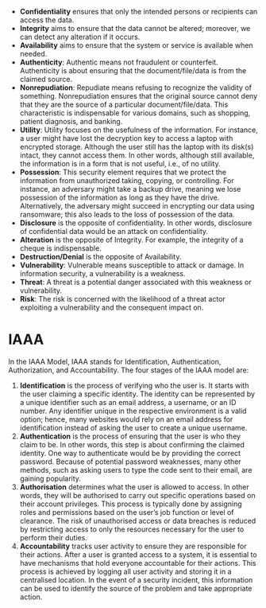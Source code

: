 - **Confidentiality** ensures that only the intended persons or recipients can access the data.
- **Integrity** aims to ensure that the data cannot be altered; moreover, we can detect any alteration if it occurs.
- **Availability** aims to ensure that the system or service is available when needed.
- **Authenticity**: Authentic means not fraudulent or counterfeit. Authenticity is about ensuring that the document/file/data is from the claimed source.
- **Nonrepudiation**: Repudiate means refusing to recognize the validity of something. Nonrepudiation ensures that the original source cannot deny that they are the source of a particular document/file/data. This  characteristic is indispensable for various domains, such as shopping, patient diagnosis, and banking.
- **Utility**: Utility focuses on the usefulness of the information. For instance, a user might have lost the decryption key to access a laptop with encrypted storage. Although the user still has the laptop with its disk(s) intact, they cannot access them. In other words, although still available, the information is in a form that is not useful, i.e., of no utility.
- **Possession**: This security element requires that we protect the information from unauthorized taking, copying, or controlling. For instance, an adversary might take a backup drive, meaning we lose possession of the information as long as they have the drive. Alternatively, the adversary might succeed in encrypting our data using ransomware; this also leads to the loss of possession of the data.
- **Disclosure** is the opposite of confidentiality. In other words, disclosure of confidential data would be an attack on confidentiality.
- **Alteration** is the opposite of Integrity. For example, the integrity of a cheque is indispensable.
- **Destruction/Denial** is the opposite of Availability.
- **Vulnerability**: Vulnerable means susceptible to attack or damage. In information security, a vulnerability is a weakness.
- **Threat**: A threat is a potential danger associated with this weakness or vulnerability.
- **Risk**: The risk is concerned with the likelihood of a threat actor exploiting a vulnerability and the consequent impact on.
# IAAA

In the IAAA Model, IAAA stands for Identification, Authentication, Authorization, and Accountability. The four stages of the IAAA model are:

1. **Identification** is the process of verifying who the user is. It starts with the user claiming a specific identity. The identity can be represented by a unique identifier such as an email address, a username, or an ID number. Any identifier unique in the respective environment is a valid option; hence, many websites would rely on an email address for identification instead of asking the user to create a unique username.
2. **Authentication** is the process of ensuring that the user is who they claim to be. In other words, this step is about confirming the claimed identity. One way to authenticate would be by providing the correct password. Because of potential password weaknesses, many other methods, such as asking users to type the code sent to their email, are gaining popularity.
3. **Authorisation** determines what the user is allowed to access. In other words, they will be authorised to carry out specific operations based on their account privileges. This process is typically done by assigning roles and permissions based on the user’s job function or level of clearance. The risk of unauthorised access or data breaches is reduced by restricting access to only the resources necessary for the user to perform their duties.
4. **Accountability** tracks user activity to ensure they are responsible for their actions. After a user is granted access to a system, it is essential to have mechanisms that hold everyone accountable for their actions. This process is achieved by logging all user activity and storing it in a centralised location. In the event of a security incident, this information can be used to identify the source of the problem and take appropriate action.